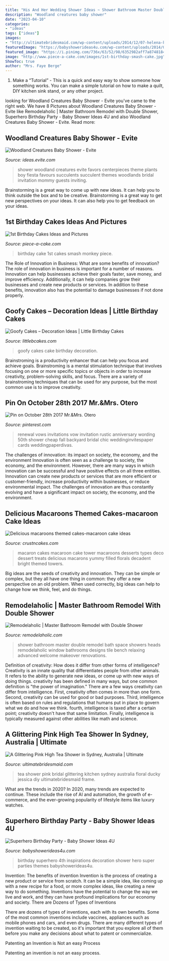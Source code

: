 ```yaml
---
title: "His And Her Wedding Shower Ideas ~ Shower Bathroom Master Double Remodel Bath Space Showers Heads Remodelaholic Window Bathrooms Designs Tile Bench Relaxing Advanced Welcome Makeover Renovations"
description: "Woodland creatures baby shower"
date: "2023-04-10"
categories:
- "ideas"
tags: ["ideas"]
images:
- "http://ultimatebridesmaid.com/wp-content/uploads/2014/12/07-helena-kitchentea-bridalshower-hightea-diy-11.jpg"
featuredImage: "https://babyshowerideas4u.com/wp-content/uploads/2014/05/superhero-birthday-party-super-hero-decoration-inspirations-682x1024.jpg"
featured_image: "https://i.pinimg.com/736x/63/52/98/6352982aff7a87481848183e4dee180b--vow-renewal-invitations-wedding-vows.jpg"
image: "http://www.piece-a-cake.com/images/1st-birthday-smash-cake.jpg"
ShowToc: true
author: "Mrs. Faye Berge"
---
```



1. Make a “Tutorial” - This is a quick and easy way to show someone how something works. You can make a simple tutorial on how to make a quilt, DIY kitchen sink stand, or any other project. 

	

		
looking for Woodland Creatures Baby Shower - Evite you've came to the right web. We have 8 Pictures about Woodland Creatures Baby Shower - Evite like Remodelaholic | Master Bathroom Remodel with Double Shower, Superhero Birthday Party - Baby Shower Ideas 4U and also Woodland Creatures Baby Shower - Evite. Read more:
		
    
## Woodland Creatures Baby Shower - Evite

<img loading=lazy src="http://ideas.evite.com/media/woodland-baby-shower-lizzie-jess-favors-595.jpg" onerror="this.onerror=null;this.src='https://tse4.mm.bing.net/th?id=OIP.kOKh8tSygR2M2BpxsFf8ogHaLN&amp;pid=15.1';" alt="Woodland Creatures Baby Shower - Evite">

_Source: ideas.evite.com_

>shower woodland creatures evite favors centerpieces theme plants boy fiesta favours succulents succulent themes woodlands bridal invitation mommy guests inviting. 

	

Brainstorming is a great way to come up with new ideas. It can help you to think outside the box and to be creative. Brainstorming is a great way to get new perspectives on your ideas. It can also help you to get feedback on your ideas.

    
## 1st Birthday Cakes Ideas And Pictures

<img loading=lazy src="http://www.piece-a-cake.com/images/1st-birthday-smash-cake.jpg" onerror="this.onerror=null;this.src='https://tse1.mm.bing.net/th?id=OIP.nqAQKiU6-q592Nd4X4FtogAAAA&amp;pid=15.1';" alt="1st Birthday Cakes Ideas and Pictures">

_Source: piece-a-cake.com_

>birthday cake 1st cakes smash monkey piece. 

	

The Role of Innovation in Business: What are some benefits of innovation?
The role of innovation in business is important for a number of reasons. Innovation can help businesses achieve their goals faster, save money, and improve efficiency. Additionally, it can help companies grow their businesses and create new products or services. In addition to these benefits, innovation also has the potential to damage businesses if not done properly.

    
## Goofy Cakes – Decoration Ideas | Little Birthday Cakes

<img loading=lazy src="http://www.littlebcakes.com/wp-content/uploads/2014/05/Goofy-Birthday-Cakes.jpg" onerror="this.onerror=null;this.src='https://tse1.mm.bing.net/th?id=OIP.sA0dhL8ZN8EZG9q1kfIq-gHaJ4&amp;pid=15.1';" alt="Goofy Cakes – Decoration Ideas | Little Birthday Cakes">

_Source: littlebcakes.com_

>goofy cakes cake birthday decoration. 

	

Brainstroming is a productivity enhancer that can help you focus and achieve goals. Brainstroming is a mental stimulation technique that involves focusing on one or more specific topics or objects in order to increase creativity, problem-solving skills, and focus. There are a variety of brainstroming techniques that can be used for any purpose, but the most common use is to improve creativity.

    
## Pin On October 28th 2017 Mr.&amp;Mrs. Otero

<img loading=lazy src="https://i.pinimg.com/736x/63/52/98/6352982aff7a87481848183e4dee180b--vow-renewal-invitations-wedding-vows.jpg" onerror="this.onerror=null;this.src='https://tse1.mm.bing.net/th?id=OIP.YFL3hMa2VdifmiskHP9H4gHaKV&amp;pid=15.1';" alt="Pin on October 28th 2017 Mr.&amp;Mrs. Otero">

_Source: pinterest.com_

>renewal vows invitations vow invitation rustic anniversary wording 50th shower cheap fall backyard bridal chic weddinginvitespaper cards weddingpaperdivas. 

	

The challenges of innovation: its impact on society, the economy, and the environment
Innovation is often seen as a challenge to society, the economy, and the environment. However, there are many ways in which innovation can be successful and have positive effects on all three entities. Innovation can create new products or services that are more efficient or customer-friendly, increase productivity within businesses, or reduce environmental impact. The challenges of innovation are thus constantly evolving and have a significant impact on society, the economy, and the environment.

    
## Delicious Macaroons Themed Cakes-macaroon Cake Ideas

<img loading=lazy src="http://www.crustncakes.com/blog/wp-content/uploads/2017/03/wp-1490605638359.jpg" onerror="this.onerror=null;this.src='https://tse3.mm.bing.net/th?id=OIP.c_jecZDx_W1OJlBetGG7lgHaKX&amp;pid=15.1';" alt="Delicious macaroons themed cakes-macaroon cake ideas">

_Source: crustncakes.com_

>macaron cakes macaroon cake tower macaroons desserts types deco dessert treats delicious macarons yummy filled florals decadent bright themed towers. 

	

Big ideas are the seeds of creativity and innovation. They can be simple or complex, but they all have one thing in common: they offer a new perspective on an old problem. When used correctly, big ideas can help to change how we think, feel, and do things.

    
## Remodelaholic | Master Bathroom Remodel With Double Shower

<img loading=lazy src="http://1.bp.blogspot.com/-WIvOkeTcSwo/TlBCcsK-irI/AAAAAAAAAXE/knN9NwwTjlk/s1600/MBR+Shower+2.jpg" onerror="this.onerror=null;this.src='https://tse4.mm.bing.net/th?id=OIP.15WOvdcWjKjC5XyNRC0b2wHaJ6&amp;pid=15.1';" alt="Remodelaholic | Master Bathroom Remodel with Double Shower">

_Source: remodelaholic.com_

>shower bathroom master double remodel bath space showers heads remodelaholic window bathrooms designs tile bench relaxing advanced welcome makeover renovations. 

	

Definition of creativity: How does it differ from other forms of intelligence?
Creativity is an innate quality that differentiates people from other animals. It refers to the ability to generate new ideas, or come up with new ways of doing things. creativity has been defined in many ways, but one common definition is "the power of imagination." There are a few ways creativity can differ from intelligence. First, creativity often comes in more than one form. Second, creativity can be used for good or bad purposes. Third, intelligence is often based on rules and regulations that humans put in place to govern what we do and how we think. fourth, intelligence is taxed after a certain point; creativity doesn't have that same limitation. Finally, intelligence is typically measured against other abilities like math and science.

    
## A Glittering Pink High Tea Shower In Sydney, Australia | Ultimate

<img loading=lazy src="http://ultimatebridesmaid.com/wp-content/uploads/2014/12/07-helena-kitchentea-bridalshower-hightea-diy-11.jpg" onerror="this.onerror=null;this.src='https://tse2.mm.bing.net/th?id=OIP.MeDnyfBpU1NNW522szdDTAHaLL&amp;pid=15.1';" alt="A Glittering Pink High Tea Shower in Sydney, Australia | Ultimate">

_Source: ultimatebridesmaid.com_

>tea shower pink bridal glittering kitchen sydney australia floral ducky jessica diy ultimatebridesmaid frame. 

	

What are the trends in 2020?
In 2020, many trends are expected to continue. These include the rise of AI and automation, the growth of e-commerce, and the ever-growing popularity of lifestyle items like luxury watches.

    
## Superhero Birthday Party - Baby Shower Ideas 4U

<img loading=lazy src="https://babyshowerideas4u.com/wp-content/uploads/2014/05/superhero-birthday-party-super-hero-decoration-inspirations-682x1024.jpg" onerror="this.onerror=null;this.src='https://tse4.mm.bing.net/th?id=OIP.i5OYjpm5EVl3YmclZJTxBAHaLH&amp;pid=15.1';" alt="Superhero Birthday Party - Baby Shower Ideas 4U">

_Source: babyshowerideas4u.com_

>birthday superhero 4th inspirations decoration shower hero super parties themes babyshowerideas4u. 

	

Invention: The benefits of invention
Invention is the process of creating a new product or service from scratch. It can be a simple idea, like coming up with a new recipe for a food, or more complex ideas, like creating a new way to do something. Inventions have the potential to change the way we live and work, and they can have profound implications for our economy and society.
There are Dozens of Types of Inventions

There are dozens of types of inventions, each with its own benefits. Some of the most common inventions include vaccines, appliances such as mobile phones and cars, and even drugs. There are many different types of invention waiting to be created, so it's important that you explore all of them before you make any decisions about what to patent or commercialize.

Patenting an Invention is Not an easy Process

Patenting an invention is not an easy process.

